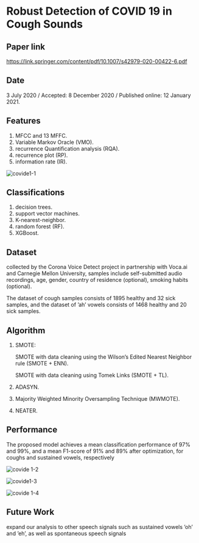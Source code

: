 
# Robust Detection of COVID 19 in Cough Sounds

##	Paper link
https://link.springer.com/content/pdf/10.1007/s42979-020-00422-6.pdf

## 	Date
3 July 2020 / Accepted: 8 December 2020 / Published online: 12 January 2021.

## 	Features

1.	MFCC and 13 MFFC.
2.	Variable Markov Oracle (VMO).
3.	recurrence Quantification analysis (RQA).
4.	recurrence plot (RP).
5.	information rate (IR).

![covide1-1](https://user-images.githubusercontent.com/47793179/131899882-aaf75bce-c2a0-4b05-8755-9d391a4d85de.PNG)

## 	Classifications

1.	decision trees.
2.	 support vector machines.
3.	 K-nearest-neighbor.
4.	 random forest (RF).
5.	 XGBoost.

## 	Dataset

collected by the Corona Voice Detect project in partnership with Voca.ai and Carnegie Mellon University, samples include self-submitted audio recordings, age, gender, country of residence (optional), smoking habits (optional).

The dataset of cough samples consists of 1895 healthy and 32 sick samples, and the dataset of ’ah’ vowels consists of 1468 healthy and 20 sick samples.

## 	Algorithm

1.	SMOTE:

	SMOTE with data cleaning using the Wilson’s Edited Nearest Neighbor rule (SMOTE + ENN).
  
	SMOTE with data cleaning using Tomek Links (SMOTE + TL).

2.	ADASYN.
3.	Majority Weighted Minority Oversampling Technique (MWMOTE).
4.	NEATER.

## 	Performance

The proposed model achieves a mean classification performance of 97% and 99%, and a mean F1-score of 91% and 89% after optimization, for coughs and sustained vowels, respectively

![covide 1-2](https://user-images.githubusercontent.com/47793179/131900833-3be8c4b9-b9ca-451e-94e0-c34064724ea3.PNG)

![covide1-3](https://user-images.githubusercontent.com/47793179/131900871-99661ef4-5561-4cf7-b7b0-fa0411e9ea69.PNG)

![covide 1-4](https://user-images.githubusercontent.com/47793179/131900912-037d9e9a-b22a-4daf-8810-3c2b8f512567.PNG)

## 	Future Work

expand our analysis to other speech signals 
such as sustained vowels ’oh’ and ’eh’, as well as spontaneous speech signals

